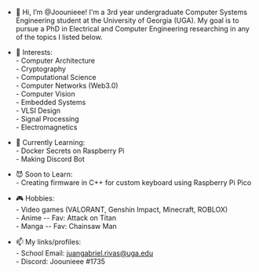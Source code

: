 - 👋 Hi, I’m @Joounieee! I'm a 3rd year undergraduate
     Computer Systems Engineering student at the
     University of Georgia (UGA). My goal is to pursue a PhD
     in Electrical and Computer Engineering researching in any
     of the topics I listed below.

- 👀 Interests: \
      - Computer Architecture \
      - Cryptography \
      - Computational Science \
      - Computer Networks (Web3.0) \
      - Computer Vision \
      - Embedded Systems \
      - VLSI Design \
      - Signal Processing \
      - Electromagnetics 
    
- 🌱 Currently Learning: \
      - Docker Secrets on Raspberry Pi \
      - Making Discord Bot

- 😈 Soon to Learn: \
      - Creating firmware in C++ for custom keyboard using Raspberry Pi Pico

- 🎮 Hobbies: \
      - Video games (VALORANT, Genshin Impact, Minecraft, ROBLOX) \
      - Anime -- Fav: Attack on Titan \
      - Manga -- Fav: Chainsaw Man

- 📫 My links/profiles: \
      - School Email: juangabriel.rivas@uga.edu \
      - Discord: Joounieee #1735 

<!---
Joounieee/Joounieee is a ✨ special ✨ repository because its `README.md` (this file) appears on your GitHub profile.
You can click the Preview link to take a look at your changes.
--->
